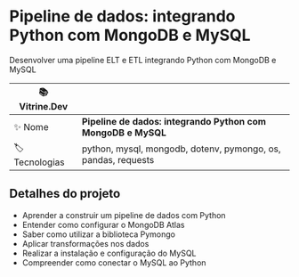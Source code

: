 # Pipeline de dados: integrando Python com MongoDB e MySQL

Desenvolver uma pipeline ELT e ETL integrando Python com MongoDB e MySQL

| :books: Vitrine.Dev |     |
| -------------  | --- |
| :sparkles: Nome        | **Pipeline de dados: integrando Python com MongoDB e MySQL**
| :label: Tecnologias | python, mysql, mongodb, dotenv, pymongo, os, pandas, requests

## Detalhes do projeto

- Aprender a construir um pipeline de dados com Python
- Entender como configurar o MongoDB Atlas
- Saber como utilizar a biblioteca Pymongo
- Aplicar transformações nos dados
- Realizar a instalação e configuração do MySQL
- Compreender como conectar o MySQL ao Python
